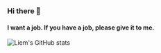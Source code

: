 ### Hi there 👋
#### I want a job. If you have a job, please give it to me.

![Liem's GitHub stats](https://github-readme-stats.vercel.app/api?username=LiemEldert&count_private=true&show_icons=true&theme=tokyonight)


<!--
**LiemEldert/LiemEldert** is a ✨ _special_ ✨ repository because its `README.md` (this file) appears on your GitHub profile.

Here are some ideas to get you started:

- 🔭 I’m currently working on ...
- 🌱 I’m currently learning ...
- 👯 I’m looking to collaborate on ...
- 🤔 I’m looking for help with ...
- 💬 Ask me about ...
- 📫 How to reach me: ...
- 😄 Pronouns: ...
- ⚡ Fun fact: ...
-->
